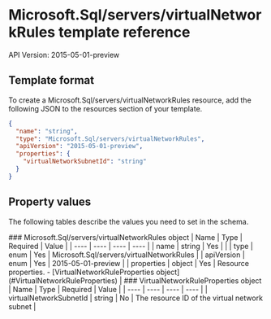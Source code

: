 # Microsoft.Sql/servers/virtualNetworkRules template reference
API Version: 2015-05-01-preview
## Template format

To create a Microsoft.Sql/servers/virtualNetworkRules resource, add the following JSON to the resources section of your template.

```json
{
  "name": "string",
  "type": "Microsoft.Sql/servers/virtualNetworkRules",
  "apiVersion": "2015-05-01-preview",
  "properties": {
    "virtualNetworkSubnetId": "string"
  }
}
```
## Property values

The following tables describe the values you need to set in the schema.

<a id="Microsoft.Sql/servers/virtualNetworkRules" />
### Microsoft.Sql/servers/virtualNetworkRules object
|  Name | Type | Required | Value |
|  ---- | ---- | ---- | ---- |
|  name | string | Yes |  |
|  type | enum | Yes | Microsoft.Sql/servers/virtualNetworkRules |
|  apiVersion | enum | Yes | 2015-05-01-preview |
|  properties | object | Yes | Resource properties. - [VirtualNetworkRuleProperties object](#VirtualNetworkRuleProperties) |


<a id="VirtualNetworkRuleProperties" />
### VirtualNetworkRuleProperties object
|  Name | Type | Required | Value |
|  ---- | ---- | ---- | ---- |
|  virtualNetworkSubnetId | string | No | The resource ID of the virtual network subnet |


